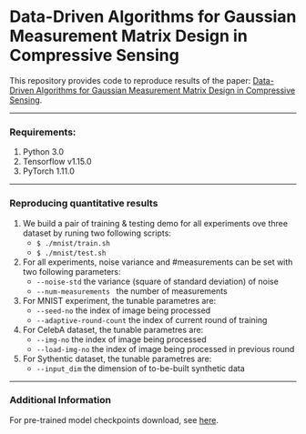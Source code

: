 # Data-Driven Algorithms for Gaussian Measurement Matrix Design in Compressive Sensing

This repository provides code to reproduce results of the paper: [Data-Driven Algorithms for Gaussian Measurement Matrix Design in Compressive Sensing](https://ieeexplore.ieee.org/document/9747617).

---
### Requirements: 
1. Python 3.0
2. Tensorflow v1.15.0
3. PyTorch 1.11.0

---
### Reproducing quantitative results
1. We build a pair of training & testing demo for all experiments ove three dataset by runing two following scripts:
     - ```$ ./mnist/train.sh```
     - ```$ ./mnist/test.sh```  
2. For all experiments, noise variance and #measurements can be set with two following parameters:
     - ```--noise-std``` the variance (square of standard deviation) of noise
     - ```--num-measurements ``` the number of measurements 
3. For MNIST experiment, the tunable parametres are:  
     - ```--seed-no``` the index of image being processed 
     - ```--adaptive-round-count``` the index of current round of training
4. For CelebA dataset, the tunable parametres are:  
     - ```--img-no``` the index of image being processed 
     - ```--load-img-no``` the index of image being processed in previous round
5. For Sythentic dataset, the tunable parametres are:  
     - ```--input_dim``` the dimension of to-be-built synthetic data  

---
### Additional Information
For pre-trained model checkpoints download, see [here](https://to_be_update).


